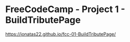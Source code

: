 # FreeCodeCamp - Project 1 - BuildTributePage

https://jonatas22.github.io/fcc-01-BuildTributePage/
